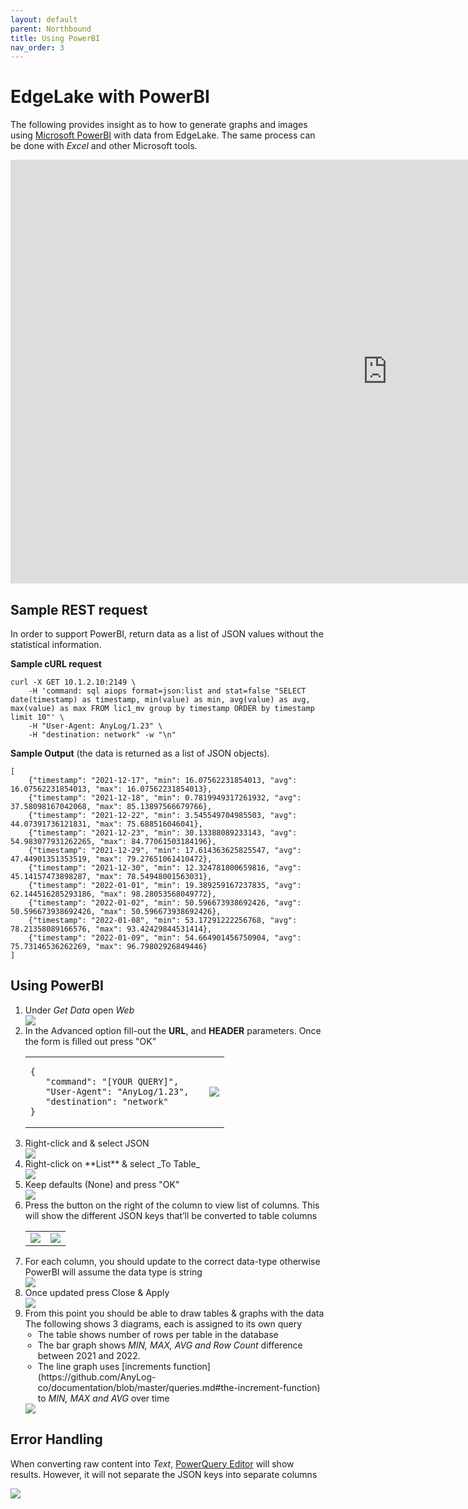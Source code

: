 ```yaml
---
layout: default
parent: Northbound
title: Using PowerBI
nav_order: 3
---
```

# EdgeLake with PowerBI 

The following provides insight as to how to generate graphs and images using [Microsoft PowerBI](https://powerbi.microsoft.com/en-us/downloads/) with data from EdgeLake. 
The same process can be done with _Excel_ and other Microsoft tools. 

<div class="video-container">
  <iframe width="1206" height="678" src="https://www.youtube.com/embed/LNPJCbj3dJY" title="How to Leverage EdgeLake Virtual Data Lake with Power BI and other BI tools" frameborder="0" allow="accelerometer; autoplay; clipboard-write; encrypted-media; gyroscope; picture-in-picture; web-share" referrerpolicy="strict-origin-when-cross-origin" allowfullscreen></iframe>
</div>


## Sample REST request
In order to support PowerBI, return data as a list of JSON values without the statistical information.


**Sample cURL request**
<pre class="code-frame"><code class="language-shell">curl -X GET 10.1.2.10:2149 \
    -H 'command: sql aiops format=json:list and stat=false "SELECT date(timestamp) as timestamp, min(value) as min, avg(value) as avg, max(value) as max FROM lic1_mv group by timestamp ORDER by timestamp limit 10"' \
    -H "User-Agent: AnyLog/1.23" \ 
    -H "destination: network" -w "\n"
</code></pre>

**Sample Output** (the data is returned as a list of JSON objects).
<pre class="code-frame"><code class="language-json">[
    {"timestamp": "2021-12-17", "min": 16.07562231854013, "avg": 16.07562231854013, "max": 16.07562231854013},
    {"timestamp": "2021-12-18", "min": 0.7819949317261932, "avg": 37.58098167042068, "max": 85.13897566679766},
    {"timestamp": "2021-12-22", "min": 3.545549704985503, "avg": 44.07391736121831, "max": 75.688516046041},
    {"timestamp": "2021-12-23", "min": 30.13388089233143, "avg": 54.983077931262265, "max": 84.77061503184196},
    {"timestamp": "2021-12-29", "min": 17.614363625825547, "avg": 47.44901351353519, "max": 79.27651061410472},
    {"timestamp": "2021-12-30", "min": 12.324781800659816, "avg": 45.14157473898287, "max": 78.54948001563031},
    {"timestamp": "2022-01-01", "min": 19.389259167237835, "avg": 62.144516285293186, "max": 98.28053568049772},
    {"timestamp": "2022-01-02", "min": 50.596673938692426, "avg": 50.596673938692426, "max": 50.596673938692426},
    {"timestamp": "2022-01-08", "min": 53.17291222256768, "avg": 78.21358089166576, "max": 93.42429844531414},
    {"timestamp": "2022-01-09", "min": 54.664901456750904, "avg": 75.73146536262269, "max": 96.79802926849446}
]
</code></pre>

## Using PowerBI
<ol start="1">
   <li>Under <i>Get Data</i> open <i>Web</i>
      <div class="image-frame"><img src="../../../imgs/powerbi_img1.png" /></div>
   </li>

   <li>In the Advanced option fill-out the <b>URL</b>, and <b>HEADER</b> parameters. Once the form is filled out press "OK"
   <table>
      <tr>
         <td>
<pre class="code-frame"><code class="language-json">{
   "command": "[YOUR QUERY]", 
   "User-Agent": "AnyLog/1.23",  
   "destination": "network"
}</code></pre>
         </td>
         <td><div class="image-frame"><img src="../../../imgs/powerbi_img2.png" /></div></td>
      </tr>
   </table>
   </li>

   <li>Right-click and & select JSON
      <div class="image-frame"><img src="../../../imgs/powerbi_img3.png" /></div>
   </li>

   <li>Right-click on **List** & select _To Table_
      <div class="image-frame"><img src="../../../imgs/powerbi_img4.png" /></div>
   </li>

   <li>Keep defaults (None) and press "OK"
      <div class="image-frame"><img src="../../../imgs/powerbi_img5.png" /></div>
   </li>
   
   <li>Press the button on the right of the column to view list of columns. This will show the different JSON keys 
that’ll be converted to table columns
      <table>
      <tr>
         <td align="center"><img src="../../../imgs/powerbi_img6a.png" /></td>
         <td align="center"><img src="../../../imgs/powerbi_img6b.png" /></td>
      </tr>
      </table>
   </li>

   <li>For each column, you should update to the correct data-type otherwise PowerBI will assume the data type is string
      <div class="image-frame"><img src="../../../imgs/powerbi_img7.png" /></div>
   </li>
   
   <li>Once updated press Close & Apply
      <div class="image-frame"><img src="../../../imgs/powerbi_img8.png" /></div>
   </li>

   <li>From this point you should be able to draw tables & graphs with the data
   <br/>The following shows 3 diagrams, each is assigned to its own query
      <ul style="padding-left: 20px">
         <li>The table shows number of rows per table in the database</li>
         <li>The bar graph shows <i>MIN, MAX, AVG and Row Count</i> difference between 2021 and 2022.</li>
         <li>The line graph uses [increments function](https://github.com/AnyLog-co/documentation/blob/master/queries.md#the-increment-function) to <i>MIN, MAX and AVG</i> over time</li>
      </ul>
      <div class="image-frame"><img src="../../../imgs/powerbi_img9.png" /></div>
   </li>
</ol>

## Error Handling 

When converting raw content into _Text_, [PowerQuery Editor](https://docs.microsoft.com/en-us/power-query/power-query-ui) will show results. However, it will not separate the 
JSON keys into separate columns

<div class="image-frame"><img src="../../../imgs/error_img1.png" /></div>
